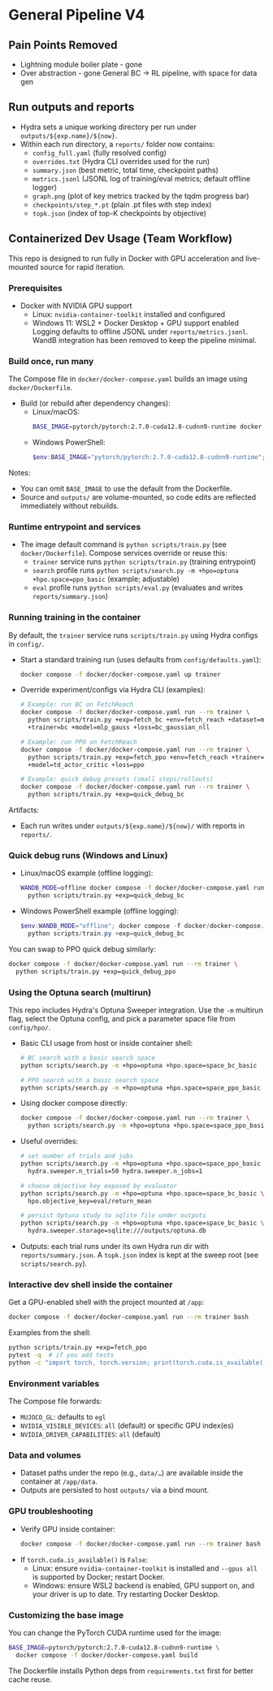 # General Pipeline V4

## Pain Points Removed

- Lightning module boiler plate - gone
- Over abstraction - gone
General BC -> RL pipeline, with space for data gen

## Run outputs and reports

- Hydra sets a unique working directory per run under `outputs/${exp.name}/${now}`.
- Within each run directory, a `reports/` folder now contains:
  - `config_full.yaml` (fully resolved config)
  - `overrides.txt` (Hydra CLI overrides used for the run)
  - `summary.json` (best metric, total time, checkpoint paths)
  - `metrics.jsonl` (JSONL log of training/eval metrics; default offline logger)
  - `graph.png` (plot of key metrics tracked by the tqdm progress bar)
  - `checkpoints/step_*.pt` (plain .pt files with step index)
  - `topk.json` (index of top-K checkpoints by objective)

## Containerized Dev Usage (Team Workflow)

This repo is designed to run fully in Docker with GPU acceleration and live-mounted source for rapid iteration.

### Prerequisites

- Docker with NVIDIA GPU support
  - Linux: `nvidia-container-toolkit` installed and configured
  - Windows 11: WSL2 + Docker Desktop + GPU support enabled
Logging defaults to offline JSONL under `reports/metrics.jsonl`. WandB integration has been removed to keep the pipeline minimal.

### Build once, run many

The Compose file in `docker/docker-compose.yaml` builds an image using `docker/Dockerfile`.

- Build (or rebuild after dependency changes):
  - Linux/macOS:
    ```bash
    BASE_IMAGE=pytorch/pytorch:2.7.0-cuda12.8-cudnn9-runtime docker compose -f docker/docker-compose.yaml build --no-cache
    ```
  - Windows PowerShell:
    ```powershell
    $env:BASE_IMAGE="pytorch/pytorch:2.7.0-cuda12.8-cudnn9-runtime"; docker compose -f docker/docker-compose.yaml build --no-cache
    ```

Notes:
- You can omit `BASE_IMAGE` to use the default from the Dockerfile.
- Source and `outputs/` are volume-mounted, so code edits are reflected immediately without rebuilds.

### Runtime entrypoint and services

- The image default command is `python scripts/train.py` (see `docker/Dockerfile`). Compose services override or reuse this:
  - `trainer` service runs `python scripts/train.py` (training entrypoint)
  - `search` profile runs `python scripts/search.py -m +hpo=optuna +hpo.space=ppo_basic` (example; adjustable)
  - `eval` profile runs `python scripts/eval.py` (evaluates and writes `reports/summary.json`)

### Running training in the container

By default, the `trainer` service runs `scripts/train.py` using Hydra configs in `config/`.

- Start a standard training run (uses defaults from `config/defaults.yaml`):
  ```bash
  docker compose -f docker/docker-compose.yaml up trainer
  ```

- Override experiment/configs via Hydra CLI (examples):
  ```bash
  # Example: run BC on FetchReach
  docker compose -f docker/docker-compose.yaml run --rm trainer \
    python scripts/train.py +exp=fetch_bc +env=fetch_reach +dataset=minari \
    +trainer=bc +model=mlp_gauss +loss=bc_gaussian_nll

  # Example: run PPO on FetchReach
  docker compose -f docker/docker-compose.yaml run --rm trainer \
    python scripts/train.py +exp=fetch_ppo +env=fetch_reach +trainer=ppo \
    +model=td_actor_critic +loss=ppo

  # Example: quick debug presets (small steps/rollouts)
  docker compose -f docker/docker-compose.yaml run --rm trainer \
    python scripts/train.py +exp=quick_debug_bc
  ```

Artifacts:
- Each run writes under `outputs/${exp.name}/${now}/` with reports in `reports/`.

### Quick debug runs (Windows and Linux)

- Linux/macOS example (offline logging):
  ```bash
  WANDB_MODE=offline docker compose -f docker/docker-compose.yaml run --rm trainer \
    python scripts/train.py +exp=quick_debug_bc
  ```

- Windows PowerShell example (offline logging):
  ```powershell
  $env:WANDB_MODE="offline"; docker compose -f docker/docker-compose.yaml run --rm trainer `
    python scripts/train.py +exp=quick_debug_bc
  ```

You can swap to PPO quick debug similarly:
```bash
docker compose -f docker/docker-compose.yaml run --rm trainer \
  python scripts/train.py +exp=quick_debug_ppo
```

### Using the Optuna search (multirun)

This repo includes Hydra's Optuna Sweeper integration. Use the `-m` multirun flag, select the Optuna config, and pick a parameter space file from `config/hpo/`.

- Basic CLI usage from host or inside container shell:
  ```bash
  # BC search with a basic search space
  python scripts/search.py -m +hpo=optuna +hpo.space=space_bc_basic

  # PPO search with a basic search space
  python scripts/search.py -m +hpo=optuna +hpo.space=space_ppo_basic
  ```

- Using docker compose directly:
  ```bash
  docker compose -f docker/docker-compose.yaml run --rm trainer \
    python scripts/search.py -m +hpo=optuna +hpo.space=space_ppo_basic
  ```

- Useful overrides:
  ```bash
  # set number of trials and jobs
  python scripts/search.py -m +hpo=optuna +hpo.space=space_ppo_basic \
    hydra.sweeper.n_trials=50 hydra.sweeper.n_jobs=1

  # choose objective key exposed by evaluator
  python scripts/search.py -m +hpo=optuna +hpo.space=space_bc_basic \
    hpo.objective_key=eval/return_mean

  # persist Optuna study to sqlite file under outputs
  python scripts/search.py -m +hpo=optuna +hpo.space=space_bc_basic \
    hydra.sweeper.storage=sqlite:///outputs/optuna.db
  ```

- Outputs: each trial runs under its own Hydra run dir with `reports/summary.json`. A `topk.json` index is kept at the sweep root (see `scripts/search.py`).

### Interactive dev shell inside the container

Get a GPU-enabled shell with the project mounted at `/app`:
```bash
docker compose -f docker/docker-compose.yaml run --rm trainer bash
```
Examples from the shell:
```bash
python scripts/train.py +exp=fetch_ppo
pytest -q  # if you add tests
python -c "import torch, torch.version; print(torch.cuda.is_available(), torch.version.cuda)"
```

### Environment variables

The Compose file forwards:
- `MUJOCO_GL`: defaults to `egl`
- `NVIDIA_VISIBLE_DEVICES`: `all` (default) or specific GPU index(es)
- `NVIDIA_DRIVER_CAPABILITIES`: `all` (default)

### Data and volumes

- Dataset paths under the repo (e.g., `data/…`) are available inside the container at `/app/data`.
- Outputs are persisted to host `outputs/` via a bind mount.

### GPU troubleshooting

- Verify GPU inside container:
  ```bash
  docker compose -f docker/docker-compose.yaml run --rm trainer bash -lc "nvidia-smi || true; python -c 'import torch; print(torch.cuda.is_available())'"
  ```
- If `torch.cuda.is_available()` is `False`:
  - Linux: ensure `nvidia-container-toolkit` is installed and `--gpus all` is supported by Docker; restart Docker.
  - Windows: ensure WSL2 backend is enabled, GPU support on, and your driver is up to date. Try restarting Docker Desktop.

### Customizing the base image

You can change the PyTorch CUDA runtime used for the image:
```bash
BASE_IMAGE=pytorch/pytorch:2.7.0-cuda12.8-cudnn9-runtime \
  docker compose -f docker/docker-compose.yaml build
```

The Dockerfile installs Python deps from `requirements.txt` first for better cache reuse.